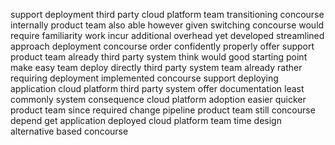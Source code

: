 support deployment third party cloud platform team transitioning concourse internally product team also able however given switching concourse would require familiarity work incur additional overhead yet developed streamlined approach deployment concourse order confidently properly offer support product team already third party system think would good starting point make easy team deploy directly third party system team already rather requiring deployment implemented concourse support deploying application cloud platform third party system offer documentation least commonly system consequence cloud platform adoption easier quicker product team since required change pipeline product team still concourse depend get application deployed cloud platform team time design alternative based concourse
